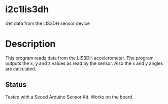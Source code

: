 # i2c1lis3dh

Get data from the LIS3DH sensor device

# Description

This program reads data from the LIS3DH accelerometer.
The program outputs the x, y and z values as read by the sensor.
Also the x and y angles are calculated.

## Status

Tested with a Seeed Arduino Sensor Kit.
Works on the board.
